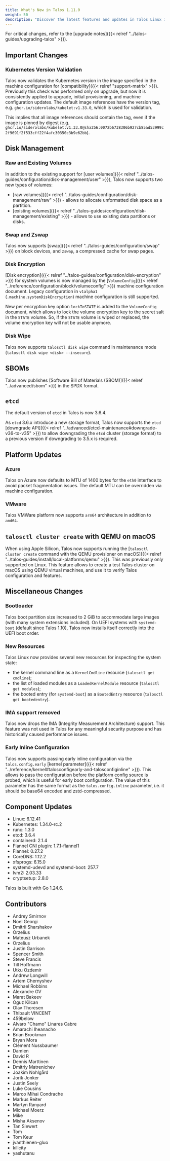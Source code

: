 ```yaml
---
title: What's New in Talos 1.11.0
weight: 50
description: "Discover the latest features and updates in Talos Linux 1.11."
---
```


For critical changes, refer to the [upgrade notes]({{< relref "../talos-guides/upgrading-talos" >}}).

## Important Changes

### Kubernetes Version Validation

Talos now validates the Kubernetes version in the image specified in the machine configuration for [compatibility]({{< relref "support-matrix" >}}).
Previously this check was performed only on upgrade, but now it is consistently applied to upgrade, initial provisioning, and machine configuration updates.
The default image references have the version tag, e.g. `ghcr.io/siderolabs/kubelet:v1.33.0`, which is used for validation.

This implies that all image references should contain the tag, even if the image is pinned by digest (e.g. `ghcr.io/siderolabs/kubelet:v1.33.0@sha256:0072b6738306b927cb85ad53999c2f9691f2f533cff22f4afc30350c3b9e62bb`).

## Disk Management

### Raw and Existing Volumes

In addition to the existing support for [user volumes]({{< relref "../talos-guides/configuration/disk-management/user" >}}), Talos now supports two new types of volumes:

* [raw volumes]({{< relref "../talos-guides/configuration/disk-management/raw" >}}) - allows to allocate unformatted disk space as a partition.
* [existing volumes]({{< relref "../talos-guides/configuration/disk-management/existing" >}}) - allows to use existing data partitions or disks.

### Swap and Zswap

Talos now supports [swap]({{< relref "../talos-guides/configuration/swap" >}}) on block devices, and `zswap`, a compressed cache for swap pages.

### Disk Encryption

[Disk encryption]({{< relref "../talos-guides/configuration/disk-encryption" >}}) for system volumes is now managed by the [`VolumeConfig`]({{< relref "../reference/configuration/block/volumeconfig" >}}) machine configuration document.
Legacy configuration in `v1alpha1` (`.machine.systemDiskEncryption`) machine configuration is still supported.

New per encryption key option `lockToSTATE` is added to the `VolumeConfig` document, which allows to lock the volume encryption key to the secret salt in the `STATE` volume.
So, if the `STATE` volume is wiped or replaced, the volume encryption key will not be usable anymore.

### Disk Wipe

Talos now supports `talosctl disk wipe` command in maintenance mode (`talosctl disk wipe <disk> --insecure`).

## SBOMs

Talos now publishes [Software Bill of Materials (SBOM)]({{< relref "../advanced/sbom" >}}) in the SPDX format.

## `etcd`

The default version of `etcd` in Talos is now 3.6.4.

As `etcd` 3.6.x introduce a new storage format, Talos now supports the `etcd` [downgrade API]({{< relref "../advanced/etcd-maintenance#downgrade-v36-to-v35" >}}) to allow downgrading the `etcd` cluster (storage format) to a previous version
if downgrading to 3.5.x is required.

## Platform Updates

### Azure

Talos on Azure now defaults to MTU of 1400 bytes for the `eth0` interface to avoid packet fragmentation issues.
The default MTU can be overridden via machine configuration.

### VMware

Talos VMWare platform now supports `arm64` architecture in addition to `amd64`.

## `talosctl cluster create` with QEMU on macOS

When using Apple Silicon, Talos now supports running the [`talosctl cluster create` command with the QEMU provisioner on macOS]({{< relref "../talos-guides/install/local-platforms/qemu" >}}).
This was previously only supported on Linux.
This feature allows to create a test Talos cluster on macOS using QEMU virtual machines, and use it to verify Talos configuration and features.

## Miscellaneous Changes

### Bootloader

Talos boot partition size increased to 2 GiB to accommodate large images (with many system extensions included).
On UEFI systems with `systemd-boot` (default since Talos 1.10), Talos now installs itself correctly into the UEFI boot order.

### New Resources

Talos Linux now provides several new resources for inspecting the system state:

* the kernel command line as a `KernelCmdline` resource (`talosctl get cmdline`);
* the list of loaded modules as a `LoadedKernelModule` resource (`talosctl get modules`);
* the booted entry (for `systemd-boot`) as a `BootedEntry` resource (`talosctl get bootedentry`).

### IMA support removed

Talos now drops the IMA (Integrity Measurement Architecture) support.
This feature was not used in Talos for any meaningful security purpose
and has historically caused performance issues.

### Early Inline Configuration

Talos now supports passing early inline configuration via the `talos.config.early` [kernel parameter]({{< relref "../reference/kernel#talosconfigearly-and-talosconfiginline" >}}).
This allows to pass the configuration before the platform config source is probed, which is useful for early boot configuration.
The value of this parameter has the same format as the `talos.config.inline` parameter, i.e. it should be base64 encoded and zstd-compressed.

## Component Updates

* Linux: 6.12.41
* Kubernetes: 1.34.0-rc.2
* runc: 1.3.0
* etcd: 3.6.4
* containerd: 2.1.4
* Flannel CNI plugin: 1.7.1-flannel1
* Flannel: 0.27.2
* CoreDNS: 1.12.2
* xfsprogs: 6.15.0
* systemd-udevd and systemd-boot: 257.7
* lvm2: 2.03.33
* cryptsetup: 2.8.0

Talos is built with Go 1.24.6.

## Contributors

* Andrey Smirnov
* Noel Georgi
* Dmitrii Sharshakov
* Orzelius
* Mateusz Urbanek
* Orzelius
* Justin Garrison
* Spencer Smith
* Steve Francis
* Till Hoffmann
* Utku Ozdemir
* Andrew Longwill
* Artem Chernyshev
* Michael Robbins
* Alexandre GV
* Marat Bakeev
* Oguz Kilcan
* Olav Thoresen
* Thibault VINCENT
* 459below
* Alvaro "Chamo" Linares Cabre
* Amarachi Iheanacho
* Brian Brookman
* Bryan Mora
* Clément Nussbaumer
* Damien
* David R
* Dennis Marttinen
* Dmitriy Matrenichev
* Joakim Nohlgård
* Jorik Jonker
* Justin Seely
* Luke Cousins
* Marco Mihai Condrache
* Markus Reiter
* Martyn Ranyard
* Michael Moerz
* Mike
* Misha Aksenov
* Tan Siewert
* Tom
* Tom Keur
* jvanthienen-gluo
* killcity
* yashutanu
